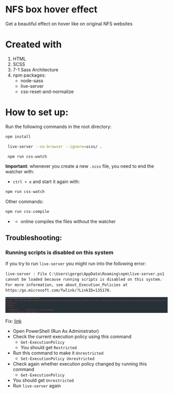 # NFS box hover effect
Get a beautiful effect on hover like on original NFS websites

# Created with
 1. HTML
 2. SCSS
 3. 7-1 Sass Architecture
 4. npm packages:
    - node-sass
    - live-server
    - css-reset-and-normalize

# How to set up:
Run the following commands in the root directory:
```bash
npm install
```
```bash
 live-server --no-browser --ignore=scss/ .
```
```bash
 npm run css-watch
```

**Important**: whenever you create a new `.scss` file, you need to end the watcher with:
- `ctrl + e` and start it again with:
```bash
npm run css-watch
```

Other commands:
```bash
npm run css-compile
```
- - online compiles the files without the watcher

## Troubleshooting:
### Running scripts is disabled on this system

If you try to run `live-server` you might run into the following error:

`live-server : File C:\Users\gorgo\AppData\Roaming\npm\live-server.ps1 cannot be loaded because running scripts is disabled on this system. For more information, see about_Execution_Policies at https:/go.microsoft.com/fwlink/?LinkID=135170.`

![img.png](img/live-server-troubleshooting.png)

Fix: [link](https://stackoverflow.com/questions/63423584/how-to-fix-error-nodemon-ps1-cannot-be-loaded-because-running-scripts-is-disabl)

- Open PowerShell (Run As Administrator)
- Check the current execution policy using this command
    - `Get-ExecutionPolicy`
    - You should get `Restricted`
- Run this command to make it `Unrestricted`
    - `Set-ExecutionPolicy Unrestricted`
- Check again whether execution policy changed by running this command
    - `Get-ExecutionPolicy`
- You should get `Unrestricted`
- Run `live-server` again


